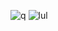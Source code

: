 ![q](https://komarev.com/ghpvc/?username=xNayra&label=Visitas&color=ff69b4)
![lul](https://github-readme-stats.vercel.app/api?username=xNayra&show_icons=true&theme=omni)

<!--
**xNayra/xNayra** is a ✨ _special_ ✨ repository because its `README.md` (this file) appears on your GitHub profile.


